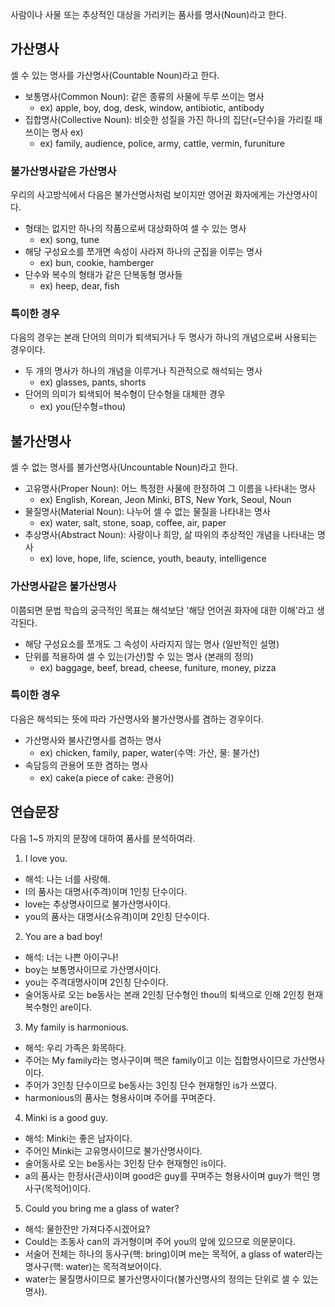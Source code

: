 사람이나 사물 또는 추상적인 대상을 가리키는 품사를 명사(Noun)라고 한다.


## 가산명사
셀 수 있는 명사를 가산명사(Countable Noun)라고 한다.

* 보통명사(Common Noun): 같은 종류의 사물에 두루 쓰이는 명사 
  * ex) apple, boy, dog, desk, window, antibiotic, antibody
* 집합명사(Collective Noun): 비슷한 성질을 가진 하나의 집단(=단수)을 가리킬 때 쓰이는 명사 ex)
  * ex) family, audience, police, army, cattle, vermin, furuniture

### 불가산명사같은 가산명사
우리의 사고방식에서 다음은 불가산명사처럼 보이지만 영어권 화자에게는 가산명사이다.

* 형태는 없지만 하나의 작품으로써 대상화하여 셀 수 있는 명사
  * ex) song, tune
* 해당 구성요소를 쪼개면 속성이 사라져 하나의 군집을 이루는 명사
  * ex) bun, cookie, hamberger
* 단수와 복수의 형태가 같은 단복동형 명사들
  * ex) heep, dear, fish

### 특이한 경우
다음의 경우는 본래 단어의 의미가 퇴색되거나 두 명사가 하나의 개념으로써 사용되는 경우이다.

* 두 개의 명사가 하나의 개념을 이루거나 직관적으로 해석되는 명사
  * ex) glasses, pants, shorts
* 단어의 의미가 퇴색되어 복수형이 단수형을 대체한 경우 
  * ex) you(단수형=thou)

## 불가산명사
셀 수 없는 명사를 불가산명사(Uncountable Noun)라고 한다.

* 고유명사(Proper Noun): 어느 특정한 사물에 한정하여 그 이름을 나타내는 명사
  * ex) English, Korean, Jeon Minki, BTS, New York, Seoul, Noun
* 물질명사(Material Noun): 나누어 셀 수 없는 물질을 나타내는 명사
  * ex) water, salt, stone, soap, coffee, air, paper
* 추상명사(Abstract Noun): 사랑이나 희망, 삶 따위의 추상적인 개념을 나타내는 명사
  * ex) love, hope, life, science, youth, beauty, intelligence

### 가산명사같은 불가산명사
이쯤되면 문법 학습의 궁극적인 목표는 해석보단 '해당 언어권 화자에 대한 이해'라고 생각된다.

* 해당 구성요소를 쪼개도 그 속성이 사라지지 않는 명사 (일반적인 설명)
* 단위를 적용하여 셀 수 있는(가산)할 수 있는 명사 (본래의 정의)
  * ex) baggage, beef, bread, cheese, funiture, money, pizza

### 특이한 경우
다음은 해석되는 뜻에 따라 가산명사와 불가산명사를 겸하는 경우이다.

* 가산명사와 불사간명사를 겸하는 명사
  * ex) chicken, family, paper, water(수역: 가산, 물: 불가산)
* 속담등의 관용어 또한 겸하는 명사
  * ex) cake(a piece of cake: 관용어)

## 연습문장
다음 1~5 까지의 문장에 대하여 품사를 분석하여라.

1. I love you.
  * 해석: 나는 너를 사랑해.
  * I의 품사는 대명사(주격)이며 1인칭 단수이다.
  * love는 추상명사이므로 불가산명사이다.
  * you의 품사는 대명사(소유격)이며 2인칭 단수이다. 
2. You are a bad boy!
  * 해석: 너는 나쁜 아이구나!
  * boy는 보통명사이므로 가산명사이다.
  * you는 주격대명사이며 2인칭 단수이다.
  * 술어동사로 오는 be동사는 본래 2인칭 단수형인 thou의 퇴색으로 인해 2인칭 현재 복수형인 are이다.
3. My family is harmonious.
  * 해석: 우리 가족은 화목하다.
  * 주어는 My family라는 명사구이며 핵은 family이고 이는 집합명사이므로 가산명사이다.
  * 주어가 3인칭 단수이므로 be동사는 3인칭 단수 현재형인 is가 쓰였다.
  * harmonious의 품사는 형용사이며 주어를 꾸며준다.
4. Minki is a good guy.
  * 해석: Minki는 좋은 남자이다.
  * 주어인 Minki는 고유명사이므로 불가산명사이다.
  * 술어동사로 오는 be동사는 3인칭 단수 현재형인 is이다.
  * a의 품사는 한정사(관사)이며 good은 guy를 꾸며주는 형용사이며 guy가 핵인 명사구(목적어)이다.
5. Could you bring me a glass of water?
  * 해석: 물한잔만 가져다주시겠어요?
  * Could는 조동사 can의 과거형이며 주어 you의 앞에 있으므로 의문문이다.
  * 서술어 전체는 하나의 동사구(핵: bring)이며 me는 목적어, a glass of water라는 명사구(핵: water)는 목적격보어이다.
  * water는 물질명사이므로 불가산명사이다(불가산명사의 정의는 단위로 셀 수 있는 명사).
